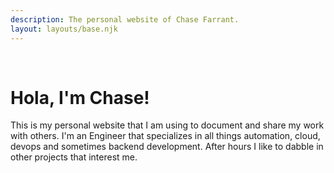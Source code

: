 ```yaml
---
description: The personal website of Chase Farrant.
layout: layouts/base.njk
---
```


&nbsp;
# Hola, I'm Chase!
 This is my personal website that I am using to document and share my work with others. I'm an Engineer that specializes in all things automation, cloud, devops and sometimes backend development. After hours I like to dabble in other projects that interest me.

<br>

<!-- ## latest posts

<ul>
    {%- for post in collections.blog -%}
    <li>{{ post.data.date }}: - <a href="{{ post.url }}">{{ post.data.title }}</a></li>
    {%- endfor -%}
</ul>

<a href="/blog/">View all...</a>

<br>

## popular projects

<ul>
    {%- for post in collections.project -%}
    <li>{{ post.data.date }}: - <a href="{{ post.url }}">{{ post.data.title }}</a></li>
    {%- endfor -%}
</ul>

<a href="/projects/">View all...</a> -->
